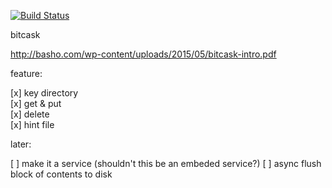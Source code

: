 [![Build Status](https://travis-ci.org/Nov11/bitcask.svg?branch=master)](https://travis-ci.org/Nov11/bitcask)


bitcask

http://basho.com/wp-content/uploads/2015/05/bitcask-intro.pdf

feature:

[x] key directory   
[x] get & put  
[x] delete  
[x] hint file  

later:

[ ] make it a service (shouldn't this be an embeded service?)
[ ] async flush block of contents to disk



